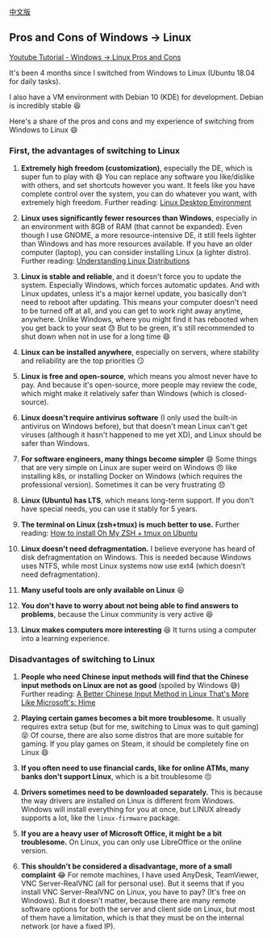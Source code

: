 [中文版](README.md)

## Pros and Cons of Windows -> Linux

[Youtube Tutorial - Windows -> Linux Pros and Cons](https://youtu.be/wCQv7rfv69Q)

It's been 4 months since I switched from Windows to Linux (Ubuntu 18.04 for daily tasks).

I also have a VM environment with Debian 10 (KDE) for development. Debian is incredibly stable :satisfied:

Here's a share of the pros and cons and my experience of switching from Windows to Linux :smile:

### First, the advantages of switching to Linux

1.  **Extremely high freedom (customization)**, especially the DE, which is super fun to play with :smile:
    You can replace any software you like/dislike with others, and set shortcuts however you want.
    It feels like you have complete control over the system, you can do whatever you want, with extremely high freedom.
    Further reading: [Linux Desktop Environment](https://github.com/twtrubiks/linux-note/tree/master/linux-de)

2.  **Linux uses significantly fewer resources than Windows**, especially in an environment with 8GB of RAM (that cannot be expanded).
    Even though I use GNOME, a more resource-intensive DE, it still feels lighter than Windows and has more resources available.
    If you have an older computer (laptop), you can consider installing Linux (a lighter distro).
    Further reading: [Understanding Linux Distributions](https://github.com/twtrubiks/linux-note/tree/master/linux-distro)

3.  **Linux is stable and reliable**, and it doesn't force you to update the system. Especially Windows, which forces automatic updates. And with Linux updates,
    unless it's a major kernel update, you basically don't need to reboot after updating. This means your computer doesn't need to be turned off at all,
    and you can get to work right away anytime, anywhere. Unlike Windows, where you might find it has rebooted when you get back to your seat :sweat:
    But to be green, it's still recommended to shut down when not in use for a long time :smile:

4.  **Linux can be installed anywhere**, especially on servers, where stability and reliability are the top priorities :smirk:

5.  **Linux is free and open-source**, which means you almost never have to pay. And because it's open-source, more people may review the code,
    which might make it relatively safer than Windows (which is closed-source).

6.  **Linux doesn't require antivirus software** (I only used the built-in antivirus on Windows before), but that doesn't mean Linux can't get viruses
    (although it hasn't happened to me yet XD), and Linux should be safer than Windows.

7.  **For software engineers, many things become simpler** :smile: Some things that are very simple on Linux are
    super weird on Windows :angry: like installing k8s, or installing Docker on Windows (which requires the professional version).
    Sometimes it can be very frustrating :disappointed:

8.  **Linux (Ubuntu) has LTS**, which means long-term support. If you don't have special needs, you can use it stably for 5 years.

9.  **The terminal on Linux (zsh+tmux) is much better to use.**
    Further reading: [How to install Oh My ZSH + tmux on Ubuntu](https://github.com/twtrubiks/Linux-note/tree/master/zsh-tmux-tutorual)

10. **Linux doesn't need defragmentation.** I believe everyone has heard of disk defragmentation on Windows. This is needed because
    Windows uses NTFS, while most Linux systems now use ext4 (which doesn't need defragmentation).

11. **Many useful tools are only available on Linux** :satisfied:

12. **You don't have to worry about not being able to find answers to problems**, because the Linux community is very active :satisfied:

13. **Linux makes computers more interesting** :laughing: It turns using a computer into a learning experience.

### Disadvantages of switching to Linux

1.  **People who need Chinese input methods will find that the Chinese input methods on Linux are not as good** (spoiled by Windows :sweat_smile:)
    Further reading: [A Better Chinese Input Method in Linux That's More Like Microsoft's: Hime](https://github.com/twtrubiks/Linux-note/tree/master/hime-tutorial)

2.  **Playing certain games becomes a bit more troublesome.** It usually requires extra setup (but for me, switching to Linux was to quit gaming) :stuck_out_tongue_closed_eyes:
    Of course, there are also some distros that are more suitable for gaming. If you play games on Steam, it should be completely fine on Linux :smile:

3.  **If you often need to use financial cards, like for online ATMs, many banks don't support Linux**, which is a bit troublesome :persevere:

4.  **Drivers sometimes need to be downloaded separately.** This is because the way drivers are installed on Linux is different from Windows. Windows will install everything for you at once,
    but LINUX already supports a lot, like the `linux-firmware` package.

5.  **If you are a heavy user of Microsoft Office, it might be a bit troublesome.** On Linux, you can only use LibreOffice or the online version.

6.  **This shouldn't be considered a disadvantage, more of a small complaint** :joy: For remote machines, I have used AnyDesk, TeamViewer, VNC Server-RealVNC
    (all for personal use). But it seems that if you install VNC Server-RealVNC on Linux, you have to pay? (It's free on Windows). But it doesn't matter,
    because there are many remote software options for both the server and client side on Linux, but most of them have a limitation, which is that they must be on the internal network (or have a fixed IP).
